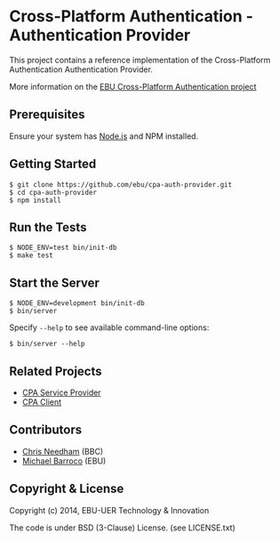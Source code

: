 # Cross-Platform Authentication - Authentication Provider

This project contains a reference implementation of the Cross-Platform
Authentication Authentication Provider.

More information on the [EBU Cross-Platform Authentication project](http://tech.ebu.ch/cpa)

## Prerequisites

Ensure your system has [Node.js](http://nodejs.org/) and NPM installed.

## Getting Started

    $ git clone https://github.com/ebu/cpa-auth-provider.git
    $ cd cpa-auth-provider
    $ npm install

## Run the Tests

    $ NODE_ENV=test bin/init-db
    $ make test

## Start the Server

    $ NODE_ENV=development bin/init-db
    $ bin/server

Specify `--help` to see available command-line options:

    $ bin/server --help

## Related Projects

* [CPA Service Provider](https://github.com/ebu/cpa-service-provider)
* [CPA Client](https://github.com/ebu/cpa-client)


## Contributors

* [Chris Needham](https://github.com/chrisn) (BBC)
* [Michael Barroco](https://github.com/barroco) (EBU)


## Copyright & License

Copyright (c) 2014, EBU-UER Technology & Innovation

The code is under BSD (3-Clause) License. (see LICENSE.txt)
